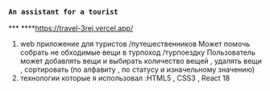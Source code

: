 ### `An assistant for a tourist`

**\*
\*\***https://travel-3rej.vercel.app/

1. web приложение для туристов /путешественников
   Может помочь собрать не обходимые вещи в турпоход /турпоездку
   Пользователь может добавлять вещи и выбирать количество вещей , удалять вещи , сортировать (по алфавиту , по статусу и изначельному значению)
2. технологии которые я использовал :HTML5 , CSS3 , React 18
